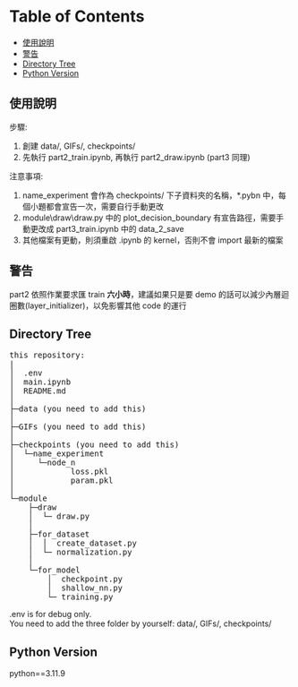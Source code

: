 # Table of Contents
- [使用說明](#使用說明)
- [警告](#警告)
- [Directory Tree](#DirectoryTree)
- [Python Version](#PythonVersion)

## 使用說明
步驟:
1. 創建 data/, GIFs/, checkpoints/
2. 先執行 part2_train.ipynb, 再執行 part2_draw.ipynb (part3 同理)
  
注意事項:

1. name_experiment 會作為 checkpoints/ 下子資料夾的名稱，*.pybn 中，每個小題都會宣告一次，需要自行手動更改
2. module\draw\draw.py 中的 plot_decision_boundary 有宣告路徑，需要手動更改成 part3_train.ipynb 中的 data_2_save
3. 其他檔案有更動，則須重啟 .ipynb 的 kernel，否則不會 import 最新的檔案

## 警告
part2 依照作業要求匯 train <b>六小時</b>，建議如果只是要 demo 的話可以減少內層迴圈數(layer_initializer)，以免影響其他 code 的運行

## Directory Tree
<pre>
this repository:  
|  
│  .env  
│  main.ipynb  
│  README.md  
│    
├─data (you need to add this)  
│    
├─GIFs (you need to add this)  
│    
├─checkpoints (you need to add this)  
│  └─name_experiment  
│     └─node_n  
│            loss.pkl  
│            param.pkl  
│  
└─module  
    ├─draw  
    │  └─ draw.py  
    │  
    ├─for_dataset  
    │  │  create_dataset.py  
    │  └─ normalization.py  
    │  
    └─for_model  
        │  checkpoint.py  
        │  shallow_nn.py  
        └─ training.py  
</pre>
.env is for debug only.  
You need to add the three folder by yourself: data/, GIFs/, checkpoints/

## Python Version
python==3.11.9